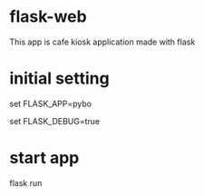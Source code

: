 # flask-web
This app is cafe kiosk application made with flask

# initial setting
set FLASK_APP=pybo

set FLASK_DEBUG=true

# start app
flask run
